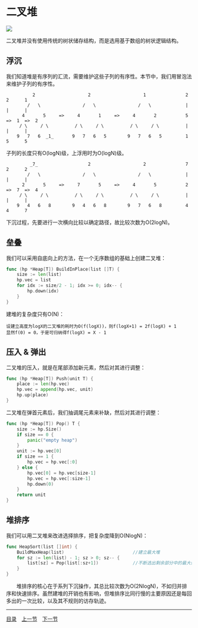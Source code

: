 # 二叉堆
![](images/BinaryHeap.png)

二叉堆并没有使用传统的树状储存结构，而是选用基于数组的树状逻辑结构。

## 浮沉
我们知道堆是有序列的汇流，需要维护这些子列的有序性。本节中，我们用冒泡法来维护子列的有序性。
```
          2                    2                    1               2      2      1
        /   \                /   \                /   \             |      |      |
      4       5     =>     4       1     =>     4       2           5  =>  1  =>  2
     / \     / \          / \     / \          / \     / \          |      |      |
    9   7   6  _1_       9   7   6   5        9   7   6   5         1      5      5
```
子列的长度只有O(logN)级，上浮用时为O(logN)级。
``` 
         _7_                   2                    2               7      2      2
        /   \                /   \                /   \             |      |      |
      2       5     =>     7       5     =>     4       5           2  =>  7  =>  4
     / \     / \          / \     / \          / \     / \          |      |      |
    9   4   6   8        9   4   6   8        9   7   6   8         4      4      7
``` 
下沉过程，先要进行一次横向比较以确定路径，故比较次数为O(2logN)。

## 垒叠
我们可以采用自底向上的方法，在一个无序数组的基础上创建二叉堆：
```go
func (hp *Heap[T]) BuildInPlace(list []T) {
    size := len(list)
    hp.vec = list
    for idx := size/2 - 1; idx >= 0; idx-- {
        hp.down(idx)
    }
}
```
建堆的复杂度只有O(N)：
```
设建立高度为logX的二叉堆的耗时为O(f(logX))，则f(logX+1) = 2f(logX) + 1
显然f(0) = 0，于是可归纳得f(logX) = X - 1
```
## 压入 & 弹出
二叉堆的压入，就是在尾部添加新元素，然后对其进行调整：
```go
func (hp *Heap[T]) Push(unit T) {
    place := len(hp.vec)
    hp.vec = append(hp.vec, unit)
    hp.up(place)
}
```
二叉堆在弹首元素后，我们抽调尾元素来补缺，然后对其进行调整：
```go
func (hp *Heap[T]) Pop() T {
    size := hp.Size()
    if size == 0 {
        panic("empty heap")
    }
    unit := hp.vec[0]
    if size == 1 {
        hp.vec = hp.vec[:0]
    } else {
        hp.vec[0] = hp.vec[size-1]
        hp.vec = hp.vec[:size-1]
        hp.down(0)
    }
    return unit
}
```

## 堆排序
我们可以用二叉堆来改进选择排序，把复杂度降到O(NlogN)：
```go
func HeapSort(list []int) {
    BuildMaxHeap(list)                          //建立最大堆
    for sz := len(list) - 1; sz > 0; sz-- {
        list[sz] = Pop(list[:sz+1])             //不断选出剩余部分中的最大值
    }
}
```
　　堆排序的核心在于系列下沉操作，其总比较次数为O(2NlogN)，不如归并排序和快速排序。虽然建堆的开销也有影响，但堆排序比同行慢的主要原因还是每回多出的一次比较，以及其不规则的访存轨迹。


---
[目录](../README.md)　[上一节](5.md)　[下一节](5B.md)